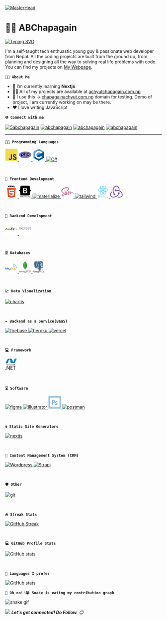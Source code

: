 [![MasterHead](https://cdn.pixabay.com/photo/2016/11/30/20/58/programming-1873854_1280.png)](https://www.achyutchapagain.com.np)

# 🏄‍♂️ ABChapagain

[![Typing SVG](https://readme-typing-svg.demolab.com?font=Poppins&weight=600&size=25&pause=1000&color=22B28E&vCenter=true&lines=Full+Stack+Web+Developer&height=30)](#)

I'm a self-taught tech enthuastic young guy & passionate web developer from
Nepal. All the coding projects are built from the ground up, from planning and
designing all the way to solving real life problems with code. You can find my
projects on [My Webpage](achyutchapagain.com.np).

**`👨‍💻 About Me`**

- 🌱 I’m currently learning **Nextjs**
- 👨‍💻 All of my projects are available at <a href="https://www.achyutchapagain.com.np" target="_blank" rel="noreferrer">achyutchapagain.com.np</a>
- 🏢 I use this -> <a href="https://www.chapagainachyut.com.np" target="_blank" rel="noreferrer">chapagainachyut.com.np</a> domain for testing. Demo of project, I am currently working on may be there.
- ❤️ I love writing JavaScript

**`🌐 Connect with me`**

<p align="left">
  <a href="https://facebook.com/5abchapagain" target="blank"
    ><img
      align="center"
      src="https://raw.githubusercontent.com/rahuldkjain/github-profile-readme-generator/master/src/images/icons/Social/facebook.svg"
      alt="5abchapagain"
      height="30"
      width="40"
  /></a>
  <a href="https://instagram.com/abchapagain" target="blank"
    ><img
      align="center"
      src="https://raw.githubusercontent.com/rahuldkjain/github-profile-readme-generator/master/src/images/icons/Social/instagram.svg"
      alt="abchapagain"
      height="30"
      width="40"
  /></a>
  <a href="https://linkedin.com/in/abchapagain" target="blank"
    ><img
      align="center"
      src="https://raw.githubusercontent.com/rahuldkjain/github-profile-readme-generator/master/src/images/icons/Social/linked-in-alt.svg"
      alt="abchapagain"
      height="30"
      width="40"
  /></a>
  <a href="https://twitter.com/abchapagain" target="blank"
    ><img
      align="center"
      src="https://raw.githubusercontent.com/rahuldkjain/github-profile-readme-generator/master/src/images/icons/Social/twitter.svg"
      alt="abchapagain"
      height="30"
      width="40"
  /></a>
</p>

<hr />

**`👨‍💻 Programming Languages`**

<p align="left">
  <a
    href="https://developer.mozilla.org/en-US/docs/Web/JavaScript"
    target="_blank"
    rel="noreferrer"
  >
    <img
      src="https://raw.githubusercontent.com/devicons/devicon/master/icons/javascript/javascript-original.svg"
      alt="javascript"
      title="JavaScript"
      width="40"
      height="40"
    />
  </a>
  <a href="https://www.php.net" target="_blank" rel="noreferrer">
    <img
      src="https://raw.githubusercontent.com/devicons/devicon/master/icons/php/php-original.svg"
      alt="php"
      title="Php"
      width="40"
      height="40"
    />
  </a>
  <a href="https://www.cprogramming.com/" target="_blank" rel="noreferrer">
    <img
      src="https://raw.githubusercontent.com/devicons/devicon/master/icons/c/c-original.svg"
      alt="c"
      title="C Programming"
      width="40"
      height="40"
    />
  </a>
  <a
    href="https://learn.microsoft.com/en-us/dotnet/csharp/"
    target="_blank"
    rel="noreferrer"
  >
    <img
      src="https://cdn.cdnlogo.com/logos/c/68/c-sharp-800x800.png"
      alt="C#"
      title="C#"
      width="40"
      height="40"
    />
  </a>
</p>

<br />

**`👀 Frontend Development`**

<p align="left">
  <a href="https://www.w3.org/html/" target="_blank" rel="noreferrer">
    <img
      src="https://raw.githubusercontent.com/devicons/devicon/master/icons/html5/html5-original-wordmark.svg"
      alt="html5"
      title="HTML"
      width="40"
      height="40"
    />
  </a>
  <a href="https://getbootstrap.com" target="_blank" rel="noreferrer">
    <img
      src="https://raw.githubusercontent.com/devicons/devicon/master/icons/bootstrap/bootstrap-plain-wordmark.svg"
      alt="bootstrap"
      title="Bootstrap"
      width="40"
      height="40"
    />
  </a>
  <a href="https://materializecss.com/" target="_blank" rel="noreferrer">
    <img
      src="https://raw.githubusercontent.com/prplx/svg-logos/5585531d45d294869c4eaab4d7cf2e9c167710a9/svg/materialize.svg"
      alt="materialize"
      title="Materialize"
      width="40"
      height="40"
    />
  </a>
  <a href="https://sass-lang.com" target="_blank" rel="noreferrer">
    <img
      src="https://raw.githubusercontent.com/devicons/devicon/master/icons/sass/sass-original.svg"
      alt="sass"
      title="Sass"
      width="40"
      height="40"
    />
  </a>
  <a href="https://tailwindcss.com/" target="_blank" rel="noreferrer">
    <img
      src="https://www.vectorlogo.zone/logos/tailwindcss/tailwindcss-icon.svg"
      alt="tailwind"
      title="Tailwind CSS"
      width="40"
      height="40"
    />
  </a>
  <a href="https://reactjs.org/" target="_blank" rel="noreferrer">
    <img
      src="https://raw.githubusercontent.com/devicons/devicon/master/icons/react/react-original-wordmark.svg"
      alt="react"
      title="React"
      width="40"
      height="40"
    />
  </a>
  <a href="https://redux.js.org" target="_blank" rel="noreferrer">
    <img
      src="https://raw.githubusercontent.com/devicons/devicon/master/icons/redux/redux-original.svg"
      alt="redux"
      title="Redux"
      width="40"
      height="40"
    />
  </a>
</p>

<br />

**`🧰 Backend Development`**

<p align="left">
  <a href="https://nodejs.org" target="_blank" rel="noreferrer">
    <img
      src="https://raw.githubusercontent.com/devicons/devicon/master/icons/nodejs/nodejs-original-wordmark.svg"
      alt="nodejs"
      title="Node js"
      width="40"
      height="40"
    />
  </a>
  <a href="https://expressjs.com" target="_blank" rel="noreferrer">
    <img
      src="https://raw.githubusercontent.com/devicons/devicon/master/icons/express/express-original-wordmark.svg"
      alt="express"
      title="Express js"
      width="40"
      height="40"
    />
  </a>
</p>

<br />

**`🗄️ Databases`**

<p align="left">
  <a href="https://www.mysql.com/" target="_blank" rel="noreferrer">
    <img
      src="https://raw.githubusercontent.com/devicons/devicon/master/icons/mysql/mysql-original-wordmark.svg"
      alt="mysql"
      title="MySql"
      width="40"
      height="40"
    />
  </a>
  <a href="https://www.mongodb.com/" target="_blank" rel="noreferrer">
    <img
      src="https://raw.githubusercontent.com/devicons/devicon/master/icons/mongodb/mongodb-original-wordmark.svg"
      alt="mongodb"
      title="MongoDB"
      width="40"
      height="40"
    />
  </a>
  <a href="https://www.postgresql.org" target="_blank" rel="noreferrer">
    <img
      src="https://raw.githubusercontent.com/devicons/devicon/master/icons/postgresql/postgresql-original-wordmark.svg"
      alt="postgresql"
      title="Postgresql"
      width="40"
      height="40"
    />
  </a>
</p>

<br />

**`💹 Data Visualization`**

<p align="left">
  <a href="https://www.chartjs.org" target="_blank" rel="noreferrer">
    <img
      src="https://www.chartjs.org/media/logo-title.svg"
      alt="chartjs"
      title="Chartjs"
      width="40"
      height="40"
    />
  </a>
</p>

<br />

**`➡️ Backend as a Service(BaaS)`**

<p align="left">
  <a href="https://firebase.google.com/" target="_blank" rel="noreferrer">
    <img
      src="https://www.vectorlogo.zone/logos/firebase/firebase-icon.svg"
      alt="firebase"
      title="Firebase"
      width="40"
      height="40"
    />
  </a>
  <a href="https://heroku.com" target="_blank" rel="noreferrer">
    <img
      src="https://www.vectorlogo.zone/logos/heroku/heroku-icon.svg"
      alt="heroku"
      title="Heroku"
      width="40"
      height="40"
    />
  </a>
  <a href="https://vercel.com" target="_blank" rel="noreferrer">
    <img
      src="https://cdn.cdnlogo.com/logos/v/78/vercel.svg"
      alt="vercel"
      title="Vercel"
      width="40"
      height="40"
    />
  </a>
</p>

<br />

**`💻 Framework`**

<p align="left">
  <a href="https://dotnet.microsoft.com/" target="_blank" rel="noreferrer">
    <img
      src="https://raw.githubusercontent.com/devicons/devicon/master/icons/dot-net/dot-net-original-wordmark.svg"
      alt="dotnet"
      title="Dot Net"
      width="40"
      height="40"
    />
  </a>
</p>

<br />

**`⌛ Software`**

<p align="left">
  <a href="https://www.figma.com/" target="_blank" rel="noreferrer">
    <img
      src="https://www.vectorlogo.zone/logos/figma/figma-icon.svg"
      alt="figma"
      title="Figma"
      width="40"
      height="40"
    />
  </a>

  <a href="https://www.adobe.com/in/products/illustrator.html" target="\_blank" rel="noreferrer" >
    <img
      src="https://www.vectorlogo.zone/logos/adobe_illustrator/adobe_illustrator-icon.svg"
      alt="illustrator"
      title="Illustrator"
      width="40"
      height="40"
    />
  </a>

  <a href="https://www.photoshop.com/en" target="_blank" rel="noreferrer">
    <img
      src="https://raw.githubusercontent.com/devicons/devicon/master/icons/photoshop/photoshop-line.svg"
      alt="photoshop"
      title="Photoshop"
      width="40"
      height="40"
    />
  </a>

  <a href="https://postman.com" target="_blank" rel="noreferrer">
    <img
      src="https://www.vectorlogo.zone/logos/getpostman/getpostman-icon.svg"
      alt="postman"
      title="Postman"
      width="40"
      height="40"
    />
  </a>
</p>

<br />

**`💀 Static Site Generators`**

<p align="left">
  <a href="https://nextjs.org/" target="_blank" rel="noreferrer">
    <img
      src="https://profilinator.rishav.dev/skills-assets/nextjs.png"
      alt="nextjs"
      title="Nexjs"
      width="40"
      height="40"
    />
  </a>
</p>

<br />

**`💟 Content Management System (CRM)`**

<p align="left">
  <a href="https://wordpress.org/" target="_blank" rel="noreferrer">
    <img
      src="https://www.vectorlogo.zone/logos/wordpress/wordpress-icon.svg"
      alt="Wordpress"
      title="Wordpress"
      width="40"
      height="40"
    />
  </a>
  <a href="https://strapi.io/" target="_blank" rel="noreferrer">
    <img
      src="https://cdn.cdnlogo.com/logos/s/41/strapi.svg"
      alt="Strapi"
      title="Strapi"
      width="40"
      height="40"
    />
  </a>
</p>

<br />

**`🛡 Other`**

<p align="left">
  <a href="https://git-scm.com/" target="_blank" rel="noreferrer">
    <img
      src="https://www.vectorlogo.zone/logos/git-scm/git-scm-icon.svg"
      alt="git"
      title="Git"
      width="40"
      height="40"
    />
  </a>
</p>

<br />

**`🔥 Streak Stats`**

[![GitHub Streak](https://streak-stats.demolab.com?user=abchapagain&theme=dark&hide_border=true&border_radius=5&fire=DD0000&ring=DD0000&currStreakLabel=DD0000)](#)

<br />

**`💻 GitHub Profile Stats`**

![GitHub stats](https://github-readme-stats.vercel.app/api?username=abchapagain&theme=dark&show_icons=true&border_radius=5&hide_border=true&width=50)

<br />

**`🎈 Languages I prefer`**

![GitHub stats](https://github-readme-stats.vercel.app/api/top-langs?username=abchapagain&theme=dark&show_icons=true&border_radius=5&hide_border=true&layout=compact&width=50)

**`🐍 Oh no!!😭 Snake is eating my contribution graph`**

![snake gif](https://github.com/ABChapagain/ABChapagain/blob/output/github-contribution-grid-snake.svg)

<img src="https://media.giphy.com/media/LnQjpWaON8nhr21vNW/giphy.gif" width="60"> <em><b>Let's get connected! Do Follow.</b> 😊</em>
